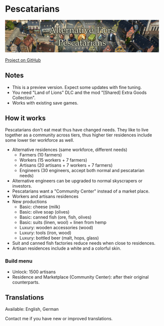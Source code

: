 # Pescatarians

![](./banner.png)

[Project on GitHub](https://github.com/jakobharder/anno-1800-jakobs-mods)

## Notes

- This is a preview version.
  Expect some updates with fine tuning.
- You need "Land of Lions" DLC and the mod "[Shared] Extra Goods Collection".
- Works with existing save games.

## How it works

Pescatarians don't eat meat thus have changed needs.
They like to live together as a community across tiers, thus higher tier residences include some lower tier workforce as well.

- Alternative residences (same workforce, different needs)
  - Farmers (10 farmers)
  - Workers (15 workers + 7 farmers)
  - Artisans (20 artisans + 7 workers + 7 farmers)
  - Engineers (30 engineers, accept both normal and pescatarian needs)
- Alternative engineers can be upgraded to normal skyscrapers or investors.
- Pescatarians want a "Community Center" instead of a market place.
- Workers and artisans residences
- New productions
  - Basic: cheese (milk)
  - Basic: olive soap (olives)
  - Basic: canned fish (ore, fish, olives)
  - Basic: suits (linen, wool) + linen from hemp
  - Luxury: wooden accessories (wood)
  - Luxury: tools (iron, wood)
  - Luxury: bottled beer (malt, hops, glass)
- Suit and canned fish factories reduce needs when close to residences.
- Artisan residences include a white and a colorful skin.

### Build menu

- Unlock: 1500 artisans
- Residence and Marketplace (Community Center): after their original counterparts.

## Translations

Available: English, German

Contact me if you have new or improved translations.
